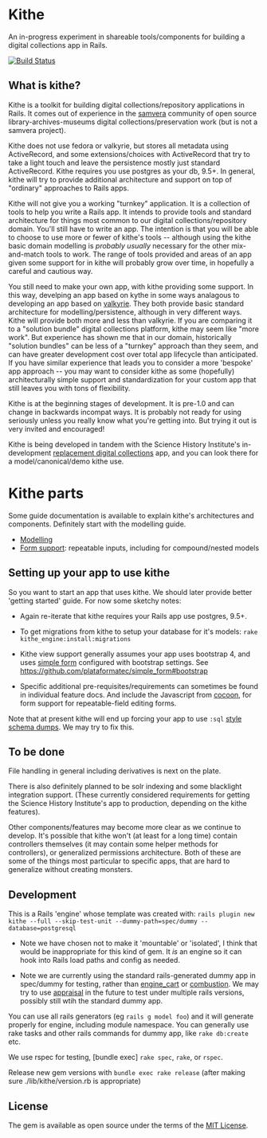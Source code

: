 # Kithe
An in-progress experiment in shareable tools/components for building a digital collections app in Rails.

[![Build Status](https://travis-ci.org/sciencehistory/kithe.svg?branch=master)](https://travis-ci.org/sciencehistory/kithe)

## What is kithe?

Kithe is a toolkit for building digital collections/repository applications in Rails. It comes out of experience in the [samvera](https://samvera.org/) community of open source library-archives-museums digital collections/preservation work (but is not a samvera project).

Kithe does not use fedora or valkyrie, but stores all metadata using ActiveRecord, and some extensions/choices with ActiveRecord that try to take a light touch and leave the persistence mostly just standard ActiveRecord.  Kithe requires you use postgres as your db, 9.5+. In general, kithe will try to provide additional architecture and support on top of "ordinary" approaches to Rails apps.

Kithe will not give you a working "turnkey" application. It is a collection of tools to help you write a Rails app. It intends to provide tools and standard architecture for things most common to our digital collections/repository domain. You'll still have to write an app. The intention is that you will be able to choose to use more or fewer of kithe's tools -- although using the kithe basic domain modelling is _probably usually_ necessary for the other mix-and-match tools to work.  The range of tools provided and areas of an app given some support for in kithe will probably grow over time, in hopefully a careful and cautious way.

You still need to make your own app, with kithe providing some support. In this way, develping an app based on kythe in some ways analagous to developing an app based on [valkyrie](https://github.com/samvera-labs/valkyrie). They both provide basic standard architecture for modelling/persistence, although in very different ways. Kithe will provide both more and less than valkyrie.  If you are comparing it to a "solution bundle" digital collections platform, kithe may seem like "more work". But experience has shown me that in our domain, historically "solution bundles" can be less of a "turnkey" approach than they seem, and can have greater development cost over total app lifecycle than anticipated. If you have similar experience that leads you to consider a more 'bespoke' app approach -- you may want to consider kithe as some (hopefully) architecturally simple support and standardization for your custom app that still leaves you with tons of flexibility.

Kithe is at the beginning stages of development. It is pre-1.0 and can change in backwards incompat ways. It is probably not ready for using seriously unless you really know what you're getting into. But trying it out is very invited and encouraged!

Kithe is being developed in tandem with the Science History Institute's in-development [replacement digital collections](https://github.com/sciencehistory/scihist_digicoll) app, and you can look there for a model/canonical/demo kithe use.

# Kithe parts

Some guide documentation is available to explain kithe's architectures and components. Definitely start with the modelling guide.

* [Modelling](./guides/modelling.md)
* [Form support](./guides/forms.md): repeatable inputs, including for compound/nested models

## Setting up your app to use kithe

So you want to start an app that uses kithe. We should later provide better 'getting started' guide. For now some sketchy notes:

* Again re-iterate that kithe requires your Rails app use postgres, 9.5+.

* To get migrations from kithe to setup your database for it's models: `rake kithe_engine:install:migrations`

* Kithe view support generally assumes your app uses bootstrap 4, and uses [simple form](https://github.com/plataformatec/simple_form) configured with bootstrap settings. See https://github.com/plataformatec/simple_form#bootstrap

* Specific additional pre-requisites/requirements can sometimes be found in individual feature docs. And include the Javascript from [cocoon](https://github.com/nathanvda/cocoon), for form support for repeatable-field editing forms.

Note that at present kithe will end up forcing your app to use `:sql` [style schema dumps](https://guides.rubyonrails.org/v3.2.8/migrations.html#types-of-schema-dumps). We may try to fix this.

## To be done

File handling in general including derivatives is next on the plate.

There is also definitely planned to be solr indexing and some blacklight integration support. (These currently considered requirements for getting the Science History Institute's app to production, depending on the kithe features).

Other components/features may become more clear as we continue to develop. It's possible that kithe won't (at least for a long time) contain controllers themselves (it may contain some helper methods for controllers), or generalized permissions architecture. Both of these are some of the things most particular to specific apps, that are hard to generalize without creating monsters.


## Development

This is a Rails 'engine' whose template was created with: `rails plugin new kithe --full --skip-test-unit --dummy-path=spec/dummy --database=postgresql`

* Note we have chosen not to make it 'mountable' or 'isolated', I think that would be inappropriate for this kind of gem. It _is_ an engine so it can hook into Rails load paths and config as needed.

* Note we are currently using the standard rails-generated dummy app in spec/dummy for testing, rather than [engine_cart](https://github.com/cbeer/engine_cart) or [combustion](https://github.com/pat/combustion). We may try to use [appraisal](https://github.com/thoughtbot/appraisal) in the future to test under multiple rails versions,
possibly still wtih the standard dummy app.

You can use all rails generators (eg `rails g model foo`) and it will generate properly for engine,
including module namespace. You can generally use rake tasks and other rails commands for dummy app, like `rake db:create` etc.

We use rspec for testing, [bundle exec] `rake spec`, `rake`, or `rspec`.

Release new gem versions with `bundle exec rake release` (after making sure ./lib/kithe/version.rb is appropriate)


## License
The gem is available as open source under the terms of the [MIT License](https://opensource.org/licenses/MIT).
